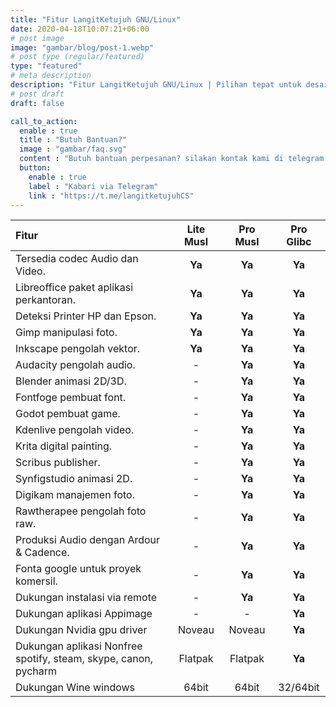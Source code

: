 ```yaml
---
title: "Fitur LangitKetujuh GNU/Linux"
date: 2020-04-18T10:07:21+06:00
# post image
image: "gambar/blog/post-1.webp"
# post type (regular/featured)
type: "featured"
# meta description
description: "Fitur LangitKetujuh GNU/Linux | Pilihan tepat untuk desainer dan pengguna desktop"
# post draft
draft: false

call_to_action:
  enable : true
  title : "Butuh Bantuan?"
  image : "gambar/faq.svg"
  content : "Butuh bantuan perpesanan? silakan kontak kami di telegram. Balasan akan di respon 1x24 jam."
  button:
    enable : true
    label : "Kabari via Telegram"
    link : "https://t.me/langitketujuhCS"
---
```


Fitur | **Lite Musl** | **Pro Musl** | **Pro Glibc**
:--- | :---: | :---: | :---:
Tersedia codec Audio dan Video. | **Ya** | **Ya** | **Ya**
Libreoffice paket aplikasi perkantoran. | **Ya** | **Ya** | **Ya**
Deteksi Printer HP dan Epson. | **Ya** | **Ya** | **Ya**
Gimp manipulasi foto. | **Ya** | **Ya** | **Ya**
Inkscape pengolah vektor. | **Ya** | **Ya** | **Ya**
Audacity pengolah audio. | - | **Ya** | **Ya**
Blender animasi 2D/3D. | - | **Ya** | **Ya**
Fontfoge pembuat font. | - | **Ya** | **Ya**
Godot pembuat game. | - | **Ya** | **Ya**
Kdenlive pengolah video. | - | **Ya** | **Ya**
Krita digital painting. | - | **Ya** | **Ya**
Scribus publisher. | - | **Ya** | **Ya**
Synfigstudio animasi 2D. | - | **Ya** | **Ya**
Digikam manajemen foto. | - | **Ya** | **Ya**
Rawtherapee pengolah foto raw. | - | **Ya** | **Ya**
Produksi Audio dengan Ardour & Cadence. | - | **Ya** | **Ya**
Fonta google untuk proyek komersil. | - | **Ya** | **Ya**
Dukungan instalasi via remote | - | **Ya** | **Ya**
Dukungan aplikasi Appimage | - | - | **Ya**
Dukungan Nvidia gpu driver | Noveau | Noveau | **Ya**
Dukungan aplikasi Nonfree<br>spotify, steam, skype, canon, pycharm | Flatpak | Flatpak | **Ya**
Dukungan Wine windows | 64bit | 64bit | 32/64bit
